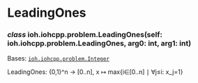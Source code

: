 # LeadingOnes


### _class_ ioh.iohcpp.problem.LeadingOnes(self: ioh.iohcpp.problem.LeadingOnes, arg0: int, arg1: int)
Bases: [`ioh.iohcpp.problem.Integer`](ioh.iohcpp.problem.Integer.md#ioh.iohcpp.problem.Integer)

LeadingOnes:
{0,1}^n → [0..n], x ↦ max{i∈[0..n] ∣ ∀j≤i: x_j=1}
